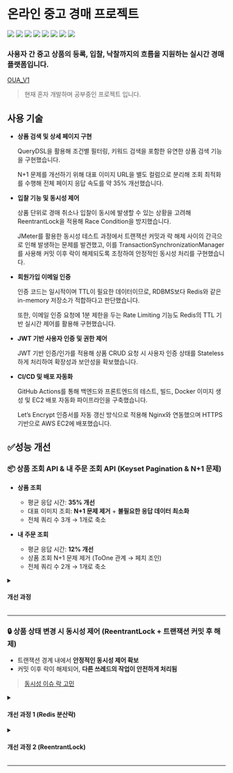 # 온라인 중고 경매 프로젝트

<img src="https://img.shields.io/badge/springboot-6DB33F?style=flat&logo=springboot&logoColor=white"> <img src="https://img.shields.io/badge/react-61DAFB?style=flat&logo=react&logoColor=black"> <img src="https://img.shields.io/badge/mysql-4479A1?style=flat&logo=mysql&logoColor=white"> <img src="https://img.shields.io/badge/Redis-FF4438?style=flat&logo=redis&logoColor=white"> <img src="https://img.shields.io/badge/nginx-009639?style=flat&logo=nginx&logoColor=white"> <img src="https://img.shields.io/badge/docker-2496ED?style=flat&logo=docker&logoColor=white"> <img src="https://img.shields.io/badge/Amazon%20EC2-FF9900?style=flat&logo=Amazon%20EC2&logoColor=white"> <img src="https://img.shields.io/badge/GitHubActions-2088FF?style=flat&logo=GitHubActions&logoColor=white">

### 사용자 간 중고 상품의 등록, 입찰, 낙찰까지의 흐름을 지원하는 실시간 경매 플랫폼입니다.

[OUA_V1](https://oua-v1.duckdns.org)

> 현재 혼자 개발하며 공부중인 프로젝트 입니다.

## 사용 기술

- **상품 검색 및 상세 페이지 구현**
    
    QueryDSL을 활용해 조건별 필터링, 키워드 검색을 포함한 유연한 상품 검색 기능을 구현했습니다.
    
    N+1 문제를 개선하기 위해 대표 이미지 URL을 별도 컬럼으로 분리해 조회 최적화를 수행해 전체 페이지 응답 속도를 약 35% 개선했습니다.
    
- **입찰 기능 및 동시성 제어**
    
    상품 단위로 경매 취소나 입찰이 동시에 발생할 수 있는 상황을 고려해 ReentrantLock을 적용해 Race Condition을 방지했습니다.
    
    JMeter를 활용한 동시성 테스트 과정에서 트랜잭션 커밋과 락 해제 사이의 간극으로 인해 발생하는 문제를 발견했고, 이를 TransactionSynchronizationManager를 사용해 커밋 이후 락이 해제되도록 조정하여 안정적인 동시성 처리를 구현했습니다.
    
- **회원가입 이메일 인증**
    
    인증 코드는 일시적이며 TTL이 필요한 데이터이므로, RDBMS보다 Redis와 같은 in-memory 저장소가 적합하다고 판단했습니다.
    
    또한, 이메일 인증 요청에 1분 제한을 두는 Rate Limiting 기능도 Redis의 TTL 기반 실시간 제어를 활용해 구현했습니다.
    
- **JWT 기반 사용자 인증 및 권한 제어**
    
    JWT 기반 인증/인가를 적용해 상품 CRUD 요청 시 사용자 인증 상태를 Stateless하게 처리하여 확장성과 보안성을 확보했습니다.
    
- **CI/CD 및 배포 자동화**
    
    GitHub Actions를 통해 백엔드와 프론트엔드의 테스트, 빌드, Docker 이미지 생성 및 EC2 배포 자동화 파이프라인을 구축했습니다.
    
    Let’s Encrypt 인증서를 자동 갱신 방식으로 적용해 Nginx와 연동했으며 HTTPS 기반으로 AWS EC2에 배포했습니다.

## ✅성능 개선

### 📦 상품 조회 API & 내 주문 조회 API (Keyset Pagination & N+1 문제) 

- **상품 조회**
  * 평균 응답 시간: **35% 개선**
  * 대표 이미지 조회: **N+1 문제 제거** + **불필요한 응답 데이터 최소화**
  * 전체 쿼리 수 3개 → 1개로 축소

- **내 주문 조회**
  * 평균 응답 시간: **12% 개선**
  * 상품 조회 N+1 문제 제거 (ToOne 관계 → 페치 조인)
  * 전체 쿼리 수 2개 → 1개로 축소

 <details>
   <summary><h4>개선 과정</h4></summary>


   ### 📍 개선 목적
   
   기존의 상품 조회와 내 주문 조회 API는 페이지 수가 증가할수록 응답 속도 저하와 부하가 발생했고, 이미지 조회 방식과 상품 조회 방식에서도 불필요한 N+1 쿼리 문제로 인해 성능이 저하되고 있었습니다. 
   
   이를 해결하기 위해 **Keyset Pagination 도입**, **이미지 조회 방식 개선**, **페치 조인**을 통해 성능을 향상시켰습니다.
   
   ### 🔍 기존 문제점 분석
   
   #### 1. Offset Pagination 기반 조회 방식
   
   * `Pageable`을 이용한 `offset/limit` 기반 페이징.
   * 데이터가 많아질수록 오프셋 이후의 레코드를 **스캔해야 하므로** 시간이 기하급수적으로 증가.
   * 두 번의 쿼리 수행 (실제 데이터 조회 + count 쿼리) → 요청당 DB 부하 2배.
   
   #### 2. 대표 이미지 조회의 N+1 문제
   
   * 각 상품마다 별도의 `product_images` 테이블 쿼리 수행.
   * 조회된 상품 수가 많을수록 네트워크와 DB I/O 낭비 발생.
   * 프론트에서 모든 이미지 중 첫 이미지만 보여줌 → 불필요한 데이터 송수신.
 
   #### 3. 상품 정보 조회 시 N+1 문제
   
   * 주문 리스트에서 상품 정보를 DTO 변환 과정에서 별도로 조회 (`getProduct()`).
   * 상품:주문 = N:1 관계 → **ToOne 관계에서는 페치 조인 적용 가능**.
   * 결과적으로 조회 수만큼 쿼리 발생 → 전체 성능 저하.
   
  **기존 SQL 로그**
     
   ```sql
     -- 상품 조회
     select * from product where ... order by created_date desc limit ?, ?;
     
     -- Count 쿼리
     select count(distinct product_id) from product where ...;
     
     -- N+1 이미지 조회
     select * from product_images where product_id in (...);
   ```
 
   ```sql
     -- 주문 조회
     select * from orders where ... order by created_date desc limit ?, ?;
     
     -- N+1 상품 조회
     select * from product where orders_id in (...);
   ```
   
   ### 🔧 개선 작업 요약
   
   | 개선 항목          | 조치 내용                                                       |
   | -------------- | ----------------------------------------------------------- |
   | **페이징 전략**     | `Offset Pagination → Keyset Pagination`으로 전환                |
   | **쿼리 최적화**     | count 쿼리 제거, 단일 쿼리로 조회 수행                                   |
   | **이미지 조회 방식**  | `product_images` 테이블 조회 제거, `Product` 엔티티에 대표 이미지 URL 필드 추가 |
   | **데이터 전송량 감소** | 필요한 필드만 선택적으로 조회하여 응답 페이로드 축소                               |
   | **주문 조회 N+1 문제**  | 주문 → 상품 관계는 ToOne이므로 **Fetch Join**을 적용하여 단일 쿼리로 최적화 |
   
   ### 📊 성능 비교
 
   #### 상품 조회
   
   | 항목                   | 개선 전       | 개선 후       | 변화율           |
   | -------------------- | ---------- | ---------- | ------------------------- |
   | **총 요청 수**           | 100건         | 100건         | 동일            |
   | **평균 응답 시간**         | 3,494ms    | 2,263ms    | ⬇️ **35.2% 감소**  |
   | **최소 응답 시간**         | 63ms       | 28ms       | ⬇️ 55.6% 감소      |
   | **최대 응답 시간**         | 10,078ms   | 6,633ms    | ⬇️ 34.2% 감소      |
   | **표준편차**             | 2,002ms    | 1,467ms    | ⬇️ 26.7% 감소         |
   | **처리량 (Throughput)** | 8.63 req/s | 7.85 req/s | ⬇️ 소폭 감소           |
   | **오류율**              | 0.0%       | 0.0%       | ✅ 동일                |
   | **평균 수신 바이트**        | 15.73 KB   | 14.11 KB   | ⬇️ 10.3% 감소      |
   | **평균 전송 바이트**        | 1.37 KB    | 1.25 KB    | ⬇️ 8.8% 감소       |
 
   #### 내 주문 조회
 
   | 항목                   | 개선 전         | 개선 후         | 변화율             |
   | -------------------- | ---------- | ------------ | --------------- |
   | **총 요청 수**           | 100건       | 100건         | 동일              |
   | **평균 응답 시간**         | 2,015ms    | 1,774ms      | ⬇️ **12.0% 감소** |
   | **최소 응답 시간**         | 50ms       | 22ms         | ⬇️ 56.0% 감소     |
   | **최대 응답 시간**         | 9,194ms    | 7,302ms      | ⬇️ 20.6% 감소     |
   | **표준편차**             | 1,890ms    | 1,523ms    | ⬇️ 19.3% 감소     |
   | **처리량 (Throughput)** | 8.82 req/s | 8.29 req/s | 소폭 감소           |
   | **오류율**              | 0.0%       | 0.0%         | ✅ 동일            |
   | **평균 수신 바이트**        | 8.25 KB    | 6.96 KB      | ⬇️ 15.6% 감소     |
   | **평균 전송 바이트**        | 2.87 KB    | 2.69 KB      | ⬇️ 6.3% 감소      |
 
 </details>

---

### 🔒 상품 상태 변경 시 동시성 제어 (ReentrantLock + 트랜잭션 커밋 후 해제)

  * 트랜잭션 경계 내에서 **안정적인 동시성 제어 확보**
  * 커밋 이후 락이 해제되어, **다른 쓰레드의 작업이 안전하게 처리됨**

   > [동시성 이슈 락 고민](https://github.com/Lanvizu/TIL/blob/main/%EA%B8%B0%ED%83%80/%EB%8F%99%EC%8B%9C%EC%84%B1_%EC%9D%B4%EC%8A%88.md)

  <details>
   <summary><h4>개선 과정 1 (Redis 분산락)</h4></summary>

   ### 📍 개선 목적

   상품 상태 변경 로직에서 Redis 기반 락을 사용했지만, 트랜잭션 커밋 전에 락이 해제되며 **동시성 문제가 발생**했습니다.
   
   커밋이 완료되기 전에 락이 풀리면, 다른 쓰레드가 동일 리소스를 변경할 수 있어 **데이터 정합성에 문제**가 생긴다고 판단했습니다.

   이를 해결하기 위해 `TransactionSynchronizationManager`를 도입하여, 트랜잭션 커밋 이후에만 락을 해제하도록 개선했습니다.
   
   ### 🔍 기존 문제점

   ![Image](https://github.com/user-attachments/assets/4990dc6a-f1f6-4c8e-8f21-9ed057f059ff)
   
   #### 트랜잭션 이전 락 해제
 
   * `try-finally` 블록에서 비즈니스 로직 실행 후 **락을 즉시 해제**.
   * 하지만 트랜잭션 커밋은 메서드 반환 이후 수행되므로, **락 해제가 너무 이르게 발생**.
   * 결과적으로 다른 트랜잭션이 **락을 선점하고 커밋되지 않은 데이터를 읽거나 변경**할 위험 존재.
   
   ### 🔧 개선 작업

   | 개선 항목           | 조치 내용                                                   |
   | --------------- | ------------------------------------------------------- |
   | **락 해제 시점 조정**  | `TransactionSynchronizationManager`의 `afterCommit()` 사용 |
   | **트랜잭션 유무 확인**  | 트랜잭션 미존재 시 즉시 락 해제, 존재 시 커밋 후 해제                        |
   | **예외 상황 처리 보완** | 런타임 예외 발생 시에도 안전하게 락 해제                                 |
   
   ### 📊 개선 결과

   ![Image](https://github.com/user-attachments/assets/3dfd4122-68ed-45b8-904f-5048299ff87a)
 
 </details>

<details>
   <summary><h4>개선 과정 2 (ReentrantLock)</h4></summary>

   ### 📍 개선 목적   

   현재 프로젝트는 단일 AWS 서버를 통해서 배포가 진행되므로 Redis 분산락은 오버 엔지니어링이라고 판단했습니다.

   Redis 분산락은 주로 다중 서버에서 사용하며 네트워크 I/O의 외부의존성, Redis 장애 시 발생하는 문제점 등을 생각했습니다.

   따라서 메모리 상에서 동작하며, 동일 JVM 내에서는 매우 빠르고 안정적인 락을 제공하는 ReentrantLock으로 개선했습니다.

   <details>
    <summary><h4>ReentrantLock 코드</h4></summary>

   ```java

   package OUA.OUA_V1.global;

   import OUA.OUA_V1.auth.exception.ConcurrentAccessException;
   import lombok.RequiredArgsConstructor;
   import org.springframework.stereotype.Component;
   import org.springframework.transaction.support.TransactionSynchronization;
   import org.springframework.transaction.support.TransactionSynchronizationManager;
   
   import java.util.concurrent.locks.ReentrantLock;
   import java.util.function.Supplier;
   
   @Component
   @RequiredArgsConstructor
   public class JvmLockTemplate {
   
       private final ProductLockManager lockManager;
   public <T> T executeWithLock(Long productId, Supplier<T> action) {
       ReentrantLock lock = lockManager.getLock(productId);
       boolean acquired = false;
   
       try {
           acquired = lock.tryLock();
           if (!acquired) {
               throw new ConcurrentAccessException();
           }
   
   
           // 락 해제를 트랜잭션 커밋 후로 지연
           if (TransactionSynchronizationManager.isSynchronizationActive()) {
               TransactionSynchronizationManager.registerSynchronization(new TransactionSynchronization() {
                   @Override
                   public void afterCommit() {
                       lock.unlock();
                   }
   
                   @Override
                   public void afterCompletion(int status) {
                       // 트랜잭션 롤백 시 unlock 처리 (누수 방지)
                       if (status != STATUS_COMMITTED) {
                           lock.unlock();
                       }
                   }
               });
           } else {
               // 트랜잭션 없을 경우 즉시 해제
               return runAndUnlock(action, lock);
           }
   
           return action.get();
       } catch (RuntimeException e) {
           if (acquired) {
               lock.unlock();
           }
           throw e;
       }
   }
   
       private <T> T runAndUnlock(Supplier<T> action, ReentrantLock lock) {
           try {
               return action.get();
           } finally {
               lock.unlock();
           }
       }
   }
   ```
   </details>
   
 </details>

---


